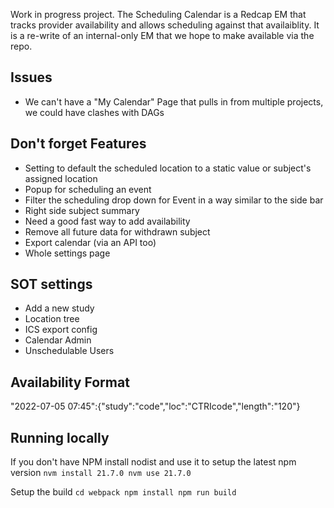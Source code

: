 Work in progress project. The Scheduling Calendar is a Redcap EM that tracks provider availability and allows scheduling against that availaiblity. It is a re-write of an internal-only EM that we hope to make available via the repo.

## Issues

* We can't have a "My Calendar" Page that pulls in from multiple projects, we could have clashes with DAGs

## Don't forget Features

* Setting to default the scheduled location to a static value or subject's assigned location
* Popup for scheduling an event
* Filter the scheduling drop down for Event in a way similar to the side bar
* Right side subject summary
* Need a good fast way to add availability
* Remove all future data for withdrawn subject
* Export calendar (via an API too)
* Whole settings page

## SOT settings

* Add a new study
* Location tree
* ICS export config
* Calendar Admin
* Unschedulable Users

## Availability Format

"2022-07-05 07:45":{"study":"code","loc":"CTRIcode","length":"120"}

## Running locally

If you don't have NPM install nodist and use it to setup the latest npm version
`
nvm install 21.7.0
nvm use 21.7.0
`

Setup the build
`
cd webpack
npm install
npm run build
`
